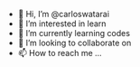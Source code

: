 - 👋 Hi, I’m @carloswatarai
- 👀 I’m interested in learn
- 🌱 I’m currently learning codes
- 💞️ I’m looking to collaborate on 
- 📫 How to reach me ...

<!---
carloswatarai/carloswatarai is a ✨ special ✨ repository because its `README.md` (this file) appears on your GitHub profile.
You can click the Preview link to take a look at your changes.
--->
